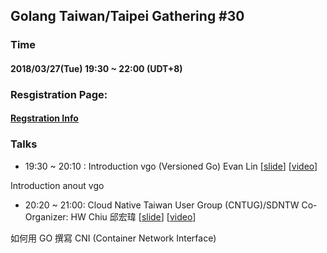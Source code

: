 ## Golang Taiwan/Taipei Gathering #30

### Time

#### 2018/03/27(Tue) 19:30 ~ 22:00  (UDT+8)

### Resgistration Page:

#### [Regstration Info](https://golang.kktix.cc/events/gtg30)

### Talks

- 19:30 ~ 20:10 : Introduction vgo (Versioned Go) Evan Lin  [[slide](https://www.slideshare.net/EvansLin/gtg30-introduction-vgo)] [[video](https://www.youtube.com/watch?v=9252yf4xK8w)]

Introduction anout vgo

- 20:20 ~ 21:00:  Cloud Native Taiwan User Group (CNTUG)/SDNTW Co-Organizer: HW Chiu 邱宏瑋 [[slide](https://www.slideshare.net/hongweiqiu/writing-the-container-network-interfacecni-plugin-in-golang-92128553)] [[video](https://youtu.be/9252yf4xK8w?t=38m34s)]

如何用 GO 撰寫 CNI (Container Network Interface)

